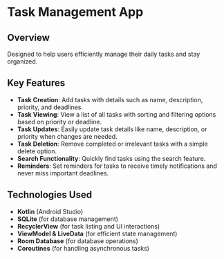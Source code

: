 # Task Management App

## Overview
Designed to help users efficiently manage their daily tasks and stay organized.

## Key Features

- **Task Creation**: Add tasks with details such as name, description, priority, and deadlines.
- **Task Viewing**: View a list of all tasks with sorting and filtering options based on priority or deadline.
- **Task Updates**: Easily update task details like name, description, or priority when changes are needed.
- **Task Deletion**: Remove completed or irrelevant tasks with a simple delete option.
- **Search Functionality**: Quickly find tasks using the search feature.
- **Reminders**: Set reminders for tasks to receive timely notifications and never miss important deadlines.

## Technologies Used
- **Kotlin** (Android Studio)
- **SQLite** (for database management)
- **RecyclerView** (for task listing and UI interactions)
- **ViewModel & LiveData** (for efficient state management)
- **Room Database** (for database operations)
- **Coroutines** (for handling asynchronous tasks)
